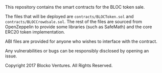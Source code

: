 This repository contains the smart contracts for the BLOC token sale.

The files that will be deployed are `contracts/BLOCToken.sol` and `contracts/BLOCCrowdsale.sol`. The rest of the files are sourced from OpenZeppelin to provide some libraries (such as SafeMath) and the core ERC20 token implementation.

ABI files are provided for anyone who wishes to interface with the contract.

Any vulnerabilities or bugs can be responsibly disclosed by opening an issue.

Copyright 2017 Blocko Ventures. All Rights Reserved.